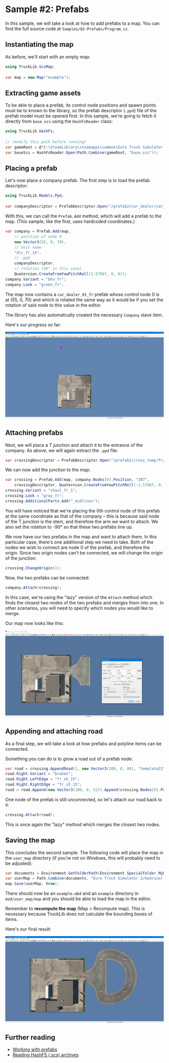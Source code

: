 # Sample #2: Prefabs
In this sample, we will take a look at how to add prefabs to a map. You can find the full source code at `Samples/02-Prefabs/Program.cs`.

## Instantiating the map
As before, we'll start with an empty map:

```cs
using TruckLib.ScsMap;

var map = new Map("example");
```

## Extracting game assets
To be able to place a prefab, its control node positions and spawn points must be to known to the library,
so the prefab descriptor (`.ppd`) file of the prefab model must be opened first. In this sample, we're going to
fetch it directly from `base.scs` using the `HashFsReader` class:

```cs
using TruckLib.HashFs;

// (modify this path before running)
var gameRoot = @"E:\SteamLibrary\steamapps\common\Euro Truck Simulator 2";
var baseScs = HashFsReader.Open(Path.Combine(gameRoot, "base.scs"));
```

## Placing a prefab
Let's now place a company prefab. The first step is to load the prefab descriptor:
```cs
using TruckLib.Models.Ppd;

var companyDescriptor = PrefabDescriptor.Open("/prefab2/car_dealer/car_dealer_01_fr.ppd", baseScs);
```

With this, we can call the `Prefab.Add` method, which will add a prefab to the map.
(This sample, like the first, uses hardcoded coordinates.)

```cs
var company = Prefab.Add(map,
    // position of node 0
    new Vector3(55, 0, 70),
    // Unit name
    "dlc_fr_14",
    // .ppd
    companyDescriptor,
    // rotation (90° in this case)
    Quaternion.CreateFromYawPitchRoll(1.5708f, 0, 0));
company.Variant = "bhv_fr";
company.Look = "green_fr";
```

The map now contains a `car_dealer_01_fr` prefab whose control node 0 is at
(55, 0, 70) and which is rotated the same way as it would be if you set the
rotation of said node to this value in the editor.

The library has also automatically created the necessary `Company` slave item.

Here's our progress so far:

![](../../images/02-wip1.png)

## Attaching prefabs
Next, we will place a T junction and attach it to the entrance of the company. As above, we will again extract the `.ppd` file:

```cs
var crossingDescriptor = PrefabDescriptor.Open("/prefab2/cross_temp/fr/fr_r1_x_r1_t_narrow_tmpl.ppd", baseScs);
```

We can now add the junction to the map:

```cs
var crossing = Prefab.Add(map, company.Nodes[0].Position, "387", 
    crossingDescriptor, Quaternion.CreateFromYawPitchRoll(-1.5708f, 0, 0));
crossing.Variant = "shoul_fr_1";
crossing.Look = "gray_fr";
crossing.AdditionalParts.Add("_midlines");
```

You will have noticed that we're placing the 0th control node of this prefab at the same coordinate
as that of the company &ndash; this is because said node of the T junction is the stem, and therefore
the arm we want to attach. We also set the rotation to -90° so that these two prefabs line up.

We now have our two prefabs in the map and want to attach them. In this particular case, there's one
additional step we need to take. Both of the nodes we wish to connect are node 0 of the prefab,
and therefore the origin. Since two origin nodes can't be connected, we will change the origin of the
junction:

```cs
crossing.ChangeOrigin(1);
```

Now, the two prefabs can be connected:

```cs
company.Attach(crossing);
```

In this case, we're using the "lazy" version of the `Attach` method which finds the closest two nodes
of the two prefabs and merges them into one. In other scenarios, you will need to specify which nodes you
would like to merge.

Our map now looks like this:

![](../../images/02-wip2.png)

## Appending and attaching road
As a final step, we will take a look at how prefabs and polyline items can be connected.

Something you can do is to grow a road out of a prefab node:
```cs
var road = crossing.AppendRoad(1, new Vector3(100, 0, 88), "template22");
road.Right.Variant = "broken";
road.Right.LeftEdge = "fr_sh_15";
road.Right.RightEdge = "fr_sh_15";
road = road.Append(new Vector3(100, 0, 52)).Append(crossing.Nodes[0].Position);
```

One node of the prefab is still unconnected, so let's attach our road back to it:

```cs
crossing.Attach(road);
```

This is once again the "lazy" method which merges the closest two nodes.

## Saving the map
This concludes the second sample. The following code will place the map in the `user_map` directory
(if you're not on Windows, this will probably need to be adjusted):

```cs
var documents = Environment.GetFolderPath(Environment.SpecialFolder.MyDocuments);
var userMap = Path.Combine(documents, "Euro Truck Simulator 2/mod/user_map/map/");
map.Save(userMap, true);
```

There should now be an `example.mbd` and an `example` directory in `mod/user_map/map` and 
you should be able to load the map in the editor.

Remember to **recompute the map** (Map > Recompute map). This is necessary because TruckLib
does not calculate the bounding boxes of items.

Here's our final result:

![](../../images/02-final.png)

## Further reading
* [Working with prefabs](~/docs/TruckLib.ScsMap/prefabs.md)
* [Reading HashFS (.scs) archives](~/docs/TruckLib.HashFs/hashfs.md)